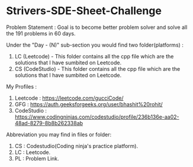 # Strivers-SDE-Sheet-Challenge

Problem Statement : Goal is to become better problem solver and solve all the 191 problems in 60 days.

Under the "Day - (N)" sub-section you would find two folder(platforms) : 
1) LC (Leetcode) - This folder contains all the cpp file which are the solutions that I have sumbited on Leetcode.
2) CS (CodeStudio) - This folder contains all the cpp file which are the solutions that I have sumbited on Leetcode.


My Profiles :
1. Leetcode : https://leetcode.com/gucciCode/
2. GFG : https://auth.geeksforgeeks.org/user/bhashit%20rohit/
3. CodeStudio : https://www.codingninjas.com/codestudio/profile/236b136e-aa02-48ad-8279-8b8b262338ab

Abbreviation you may find in files or folder:
1. CS : Codestudio(Coding ninja's practice platform).
2. LC : Leetcode.
3. PL : Problem Link.
